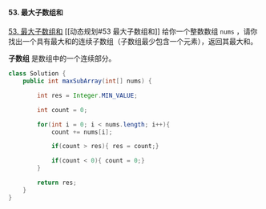 #### 53. 最大子数组和
[53. 最大子数组和](https://leetcode-cn.com/problems/maximum-subarray/)
[[动态规划#53 最大子数组和]]
给你一个整数数组 `nums` ，请你找出一个具有最大和的连续子数组（子数组最少包含一个元素），返回其最大和。

**子数组** 是数组中的一个连续部分。
```java
class Solution {
    public int maxSubArray(int[] nums) {

        int res = Integer.MIN_VALUE;

        int count = 0;

        for(int i = 0; i < nums.length; i++){
            count += nums[i];

            if(count > res){ res = count;}

            if(count < 0){ count = 0;}
        }

        return res;
    }
}
```